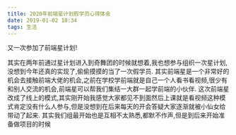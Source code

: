 ```yaml
---
title: 2020年前端星计划假学员心得体会
date: 2019-01-02 18:34
tags: 生活
---
```


又一次参加了前端星计划!
<!--more-->
其实在两年前通过星计划进入到奇舞团的时候就想着,我也想参与组织一次星计划,没想到今年还真的实现了,偷偷摸摸的当了一次假学员.
其实前端星是一个非常好的机会去接触前端大佬的机会,之前在学校学前端就是自己一个人看书看视频,很少有和别人交流的机会,前端星可以帮我们集结一大群一起学前端的小伙伴.
这次前端星改成了线上的模式,其实刚开始我感觉大家都见不到面然后上课就是看视频这种模式肯定没有什么人参与,但是没想到在后来每天的开会答疑大家逐渐就被小仙女给带动了起来.
其实我们组最开始也是互相不太熟悉,都默不作声,但是到后来开始准备做项目的时候